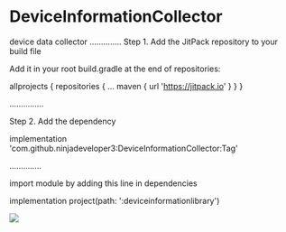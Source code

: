 # DeviceInformationCollector
device data collector
..............
Step 1. Add the JitPack repository to your build file

Add it in your root build.gradle at the end of repositories:



allprojects {
		repositories {
			...
			maven { url 'https://jitpack.io' }
		}
	}

 ...............


 Step 2. Add the dependency


implementation 'com.github.ninjadeveloper3:DeviceInformationCollector:Tag'


..............


import module by adding this line in dependencies


implementation project(path: ':deviceinformationlibrary')



[![](https://jitpack.io/v/ninjadeveloper3/DeviceInformationCollector.svg)](https://jitpack.io/#ninjadeveloper3/DeviceInformationCollector)
